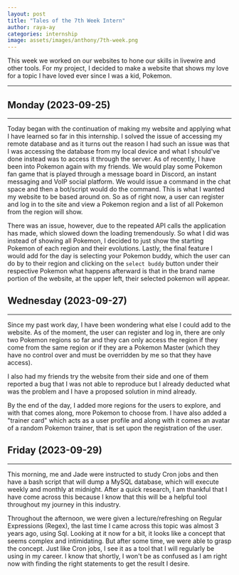 ```yaml
---
layout: post
title: "Tales of the 7th Week Intern"
author: raya-ay
categories: internship
image: assets/images/anthony/7th-week.png
---
```


This week we worked on our websites to hone our skills in livewire and other tools. For my project, I decided to make a website that shows my love for a topic I have loved ever since I was a kid, Pokemon.

---

## Monday (2023-09-25)
---

Today began with the continuation of making my website and applying what I have learned so far in this internship. I solved the issue of accessing my remote database and as it turns out the reason I had such an issue was that I was accessing the database from my local device and what I should've done instead was to access it through the server. As of recently, I have been into Pokemon again with my friends. We would play some Pokemon fan game that is played through a message board in Discord, an instant messaging and VoIP social platform. We would issue a command in the chat space and then a bot/script would do the command. This is what I wanted my website to be based around on. So as of right now, a user can register and log in to the site and view a Pokemon region and a list of all Pokemon from the region will show. 

There was an issue, however, due to the repeated API calls the application has made, which slowed down the loading tremendously. So what I did was instead of showing all Pokemon, I decided to just show the starting Pokemon of each region and their evolutions. Lastly, the final feature I would add for the day is selecting your Pokemon buddy, which the user can do by to their region and clicking on the `select buddy` button under their respective Pokemon what happens afterward is that in the brand name portion of the website, at the upper left, their selected pokemon will appear.

## Wednesday (2023-09-27)
---

Since my past work day, I have been wondering what else I could add to the website. As of the moment, the user can register and log in, there are only two Pokemon regions so far and they can only access the region if they come from the same region or if they are a Pokemon Master (which they have no control over and must be overridden by me so that they have access).

I also had my friends try the website from their side and one of them reported a bug that I was not able to reproduce but I already deducted what was the problem and I have a proposed solution in mind already.

By the end of the day, I added more regions for the users to explore, and with that comes along, more Pokemon to choose from. I have also added a "trainer card" which acts as a user profile and along with it comes an avatar of a random Pokemon trainer, that is set upon the registration of the user.


## Friday (2023-09-29)
---

This morning, me and Jade were instructed to study Cron jobs and then have a bash script that will dump a MySQL database, which will execute weekly and monthly at midnight. After a quick research, I am thankful that I have come across this because I know that this will be a helpful tool throughout my journey in this industry.

Throughout the afternoon, we were given a lecture/refreshing on Regular Expressions (Regex), the last time I came across this topic was almost 3 years ago, using Sql. Looking at it now for a bit, it looks like a concept that seems complex and intimidating. But after some time, we were able to grasp the concept. Just like Cron jobs, I see it as a tool that I will regularly be using in my career. I know that shortly, I won't be as confused as I am right now with finding the right statements to get the result I desire.